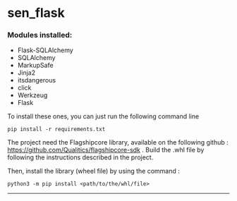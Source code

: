 # sen_flask

### Modules installed: 

- Flask-SQLAlchemy
- SQLAlchemy
- MarkupSafe
- Jinja2
- itsdangerous
- click
- Werkzeug 
- Flask

To install these ones, you can just run the following command line

```
pip install -r requirements.txt
```

The project need the Flagshipcore library, available on the following github : https://github.com/Qualitics/flagshipcore-sdk . Build the .whl file by following the instructions described in the project. 

Then, install the library (wheel file) by using the command : 

```
python3 -m pip install <path/to/the/whl/file>
```

------
